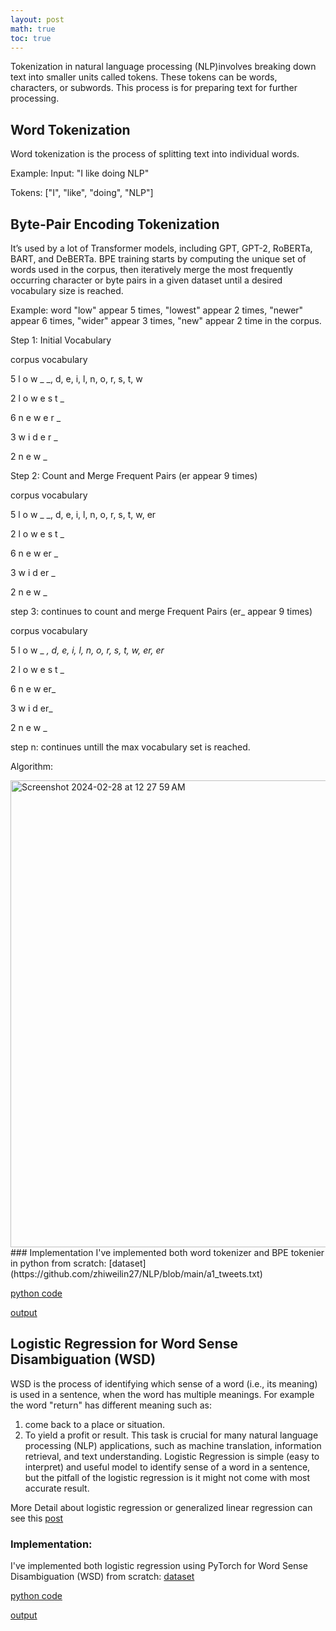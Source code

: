 ```yaml
---
layout: post
math: true
toc: true
---
```

Tokenization in natural language processing (NLP)involves breaking down text into smaller units called tokens. These tokens can be words, characters, or subwords. This process is for preparing text for further processing.

## Word Tokenization
Word tokenization is the process of splitting text into individual words. 

Example: Input: "I like doing NLP" 

Tokens: ["I", "like", "doing", "NLP"]

## Byte-Pair Encoding Tokenization
It’s used by a lot of Transformer models, including GPT, GPT-2, RoBERTa, BART, and DeBERTa. BPE training starts by computing the unique set of words used in the corpus, then iteratively merge the most frequently occurring character or byte pairs in a given dataset until a desired vocabulary size is reached.

Example: word "low" appear 5 times, "lowest" appear 2 times, "newer" appear 6 times, "wider" appear 3 times, "new" appear 2 time in the corpus.

Step 1: Initial Vocabulary

corpus                             vocabulary

5 l o w _                      _, d, e, i, l, n, o, r, s, t, w 

2 l o w e s t _

6 n e w e r _

3 w i d e r _

2 n e w _

Step 2: Count and Merge Frequent Pairs (er appear 9 times)

corpus                       vocabulary

5 l o w _                      _, d, e, i, l, n, o, r, s, t, w, er

2 l o w e s t _

6 n e w er _

3 w i d er _

2 n e w _

step 3: continues to count and merge Frequent Pairs (er_ appear 9 times) 

corpus                       vocabulary

5 l o w _                      _, d, e, i, l, n, o, r, s, t, w, er, er_

2 l o w e s t _

6 n e w er_

3 w i d er_

2 n e w _

step n: continues untill the max vocabulary set is reached.

Algorithm:

<img width="747" alt="Screenshot 2024-02-28 at 12 27 59 AM" src="https://github.com/zhiweilin27/zhiweilin27.github.io/assets/111717798/3dc6166e-d4fb-4cf7-bce4-0929b904b315">
### Implementation
I've implemented both word tokenizer and BPE tokenier in python from scratch:
[dataset](https://github.com/zhiweilin27/NLP/blob/main/a1_tweets.txt)

[python code](https://github.com/zhiweilin27/NLP/blob/main/a1_p1_lin_112845768.py)

[output](https://github.com/zhiweilin27/NLP/blob/main/a1_p1_lin_112845768_OUTPUT.txt)


## Logistic Regression for Word Sense Disambiguation (WSD)
WSD is the process of identifying which sense of a word (i.e., its meaning) is used in a sentence, when the word has multiple meanings.
For example the word "return" has different meaning such as:
1. come back to a place or situation.
2. To yield a profit or result.
This task is crucial for many natural language processing (NLP) applications, such as machine translation, information retrieval, and text understanding. Logistic Regression is simple (easy to interpret) and useful model to identify sense of a word in a sentence, but the pitfall of the logistic regression is it might not come with most accurate result. 

More Detail about logistic regression or generalized linear regression can see this [post](https://zhiweilin27.github.io/2023/10/22/Generalized-Linear-Regression.html#logistic-regression)

### Implementation:
I've implemented both logistic regression using PyTorch for Word Sense Disambiguation (WSD) from scratch:
[dataset](https://github.com/zhiweilin27/NLP/blob/main/a1_wsd_24_2_10.txt)

[python code](https://github.com/zhiweilin27/NLP/blob/main/a1_p2_lin_112845768.py)

[output](https://github.com/zhiweilin27/NLP/blob/main/a1_p1_lin_112845768_OUTPUT.txt)



